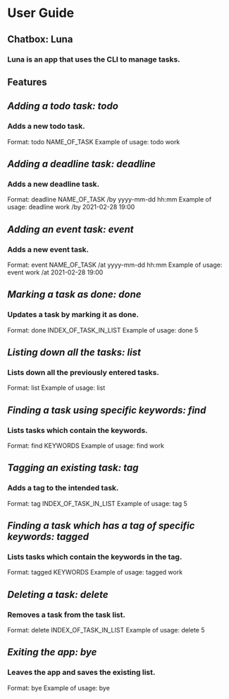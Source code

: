 # User Guide

## Chatbox: Luna

### Luna is an app that uses the CLI to manage tasks.

## Features 

## *Adding a todo task: todo*

### Adds a new todo task.
Format: todo NAME_OF_TASK
Example of usage: todo work

## *Adding a deadline task: deadline*

### Adds a new deadline task.
Format: deadline NAME_OF_TASK /by yyyy-mm-dd hh:mm
Example of usage: deadline work /by 2021-02-28 19:00

## *Adding an event task: event*

### Adds a new event task.
Format: event NAME_OF_TASK /at yyyy-mm-dd hh:mm
Example of usage: event work /at 2021-02-28 19:00

## *Marking a task as done: done*

### Updates a task by marking it as done.
Format: done INDEX_OF_TASK_IN_LIST
Example of usage: done 5

## *Listing down all the tasks: list*

### Lists down all the previously entered tasks.
Format: list
Example of usage: list

## *Finding a task using specific keywords: find*

### Lists tasks which contain the keywords.
Format: find KEYWORDS
Example of usage: find work

## *Tagging an existing task: tag*

### Adds a tag to the intended task.
Format: tag INDEX_OF_TASK_IN_LIST
Example of usage: tag 5

## *Finding a task which has a tag of specific keywords: tagged*

### Lists tasks which contain the keywords in the tag.
Format: tagged KEYWORDS
Example of usage: tagged work

## *Deleting a task: delete*

### Removes a task from the task list.
Format: delete INDEX_OF_TASK_IN_LIST
Example of usage: delete 5

## *Exiting the app: bye*

### Leaves the app and saves the existing list.
Format: bye
Example of usage: bye